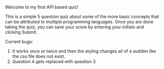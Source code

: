Welcome to my first API based quiz!

This is a simple 5 question quiz about some of the more basic concepts that can be attributed to multiple programming languages. Once you are done taking the quiz, you can save your score by entering your initials and clicking Submit.

Current bugs:
1. It works once or twice and then the styling changes all of a sudden like the css file does not exist.
2. Question 4 gets replaced with question 3.